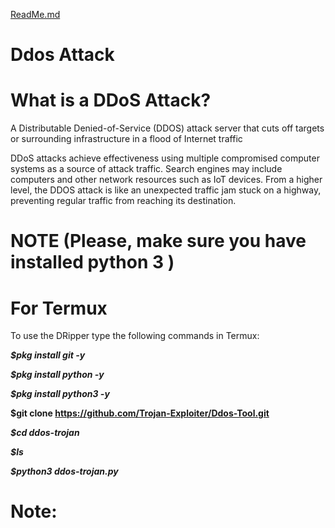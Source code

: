 [ReadMe.md](https://github.com/Trojan-Exploiter/Ddos-Tool/files/10417335/ReadMe.md)
# Ddos Attack 


# What is a DDoS Attack?
A Distributable Denied-of-Service (DDOS) attack server that cuts off targets or surrounding infrastructure in a flood of Internet traffic

DDoS attacks achieve effectiveness using multiple compromised computer systems as a source of attack traffic. Search engines may include computers and other network resources such as IoT devices. From a higher level, the DDOS attack is like an unexpected traffic jam stuck on a highway, preventing regular traffic from reaching its destination.

# NOTE (Please, make sure you have installed python 3 )


# For Termux
To use the DRipper type the following commands in Termux:

*__$pkg install git -y__*

*__$pkg install python -y__*

*__$pkg install python3 -y__*

__$git clone https://github.com/Trojan-Exploiter/Ddos-Tool.git__

*__$cd ddos-trojan__*

*__$ls__*

*__$python3 ddos-trojan.py__*

# Note:
